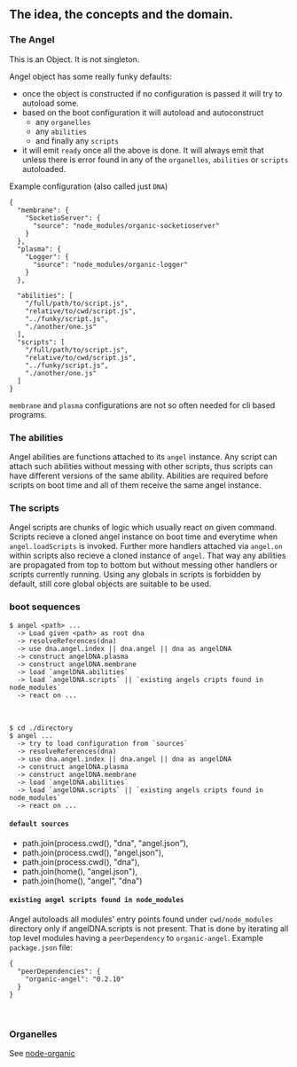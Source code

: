 ## The idea, the concepts and the domain.

### The Angel

This is an Object. It is not singleton.

Angel object has some really funky defaults:

* once the object is constructed if no configuration is passed it will try to autoload some.
* based on the boot configuration it will autoload and autoconstruct 
  * any `organelles`
  * any `abilities` 
  * and finally any `scripts`
* it will emit `ready` once all the above is done. It will always emit that unless there is 
error found in any of the `organelles`, `abilities` or `scripts` autoloaded.

Example configuration (also called just `DNA`)

    {
      "membrane": {
        "SocketioServer": {
          "source": "node_modules/organic-socketioserver"
        }
      },
      "plasma": {
        "Logger": {
          "source": "node_modules/organic-logger"
        }
      },
      
      "abilities": [
        "/full/path/to/script.js",
        "relative/to/cwd/script.js",
        "../funky/script.js",
        "./another/one.js"
      ],
      "scripts": [
        "/full/path/to/script.js",
        "relative/to/cwd/script.js",
        "../funky/script.js",
        "./another/one.js"
      ]
    }

`membrane` and `plasma` configurations are not so often needed for cli based programs.

### The abilities

Angel abilities are functions attached to its `angel` instance. Any script can attach such
abilities without messing with other scripts, thus scripts can have different versions of the same ability. Abilities are required before scripts on boot time and all of them receive the same angel instance. 

### The scripts

Angel scripts are chunks of logic which usually react on given command.
Scripts recieve a cloned angel instance on boot time and everytime when `angel.loadScripts` is invoked. Further more handlers attached via `angel.on` within scripts also recieve a cloned instance of `angel`. That way any abilities are propagated from top to bottom but without messing 
other handlers or scripts currently running. Using any globals in scripts is forbidden by default, still core global objects are suitable to be used.

### boot sequences

    $ angel <path> ...
      -> Load given <path> as root dna
      -> resolveReferences(dna)
      -> use dna.angel.index || dna.angel || dna as angelDNA
      -> construct angelDNA.plasma
      -> construct angelDNA.membrane
      -> load `angelDNA.abilities`
      -> load `angelDNA.scripts` || `existing angels cripts found in node_modules`
      -> react on ...
<br />

    $ cd ./directory
    $ angel ...
      -> try to load configuration from `sources`
      -> resolveReferences(dna)
      -> use dna.angel.index || dna.angel || dna as angelDNA
      -> construct angelDNA.plasma
      -> construct angelDNA.membrane
      -> load `angelDNA.abilities`
      -> load `angelDNA.scripts` || `existing angels cripts found in node_modules`
      -> react on ...

#### `default sources`

  * path.join(process.cwd(), "dna", "angel.json"),
  * path.join(process.cwd(), "angel.json"), 
  * path.join(process.cwd(), "dna"),
  * path.join(home(), "angel.json"),
  * path.join(home(), "angel", "dna")

#### `existing angel scripts found in node_modules`

Angel autoloads all modules' entry points found under `cwd/node_modules` directory only if angelDNA.scripts is not present. That is done by iterating all top level modules having a `peerDependency` to `organic-angel`. Example `package.json` file:

    {
      "peerDependencies": {
        "organic-angel": "0.2.10"
      }
    }
  
<br />

### Organelles

See [node-organic](https://github.com/VarnaLab/node-organic/tree/master/docs#organelles)